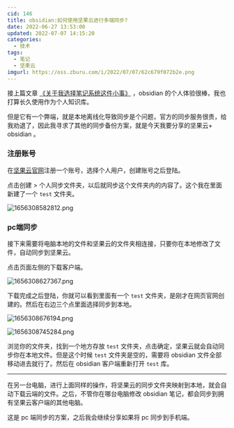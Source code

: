 ```yaml
---
cid: 146
title: obsidian:如何使用坚果云进行多端同步?
date: 2022-06-27 13:53:00
updated: 2022-07-07 14:15:20
categories: 
  - 技术
tags: 
  - 笔记
  - 坚果云
imgurl: https://oss.zburu.com/i/2022/07/07/62c679f072b2e.png
---
```



接上篇文章 [《关于我选择笔记系统这件小事》](https://zburu.com/2022/04/28/121.html) ，obsidian 的个人体验很棒，我也打算长久使用作为个人知识库。

但是它有一个弊端，就是本地离线化导致同步是个问题，官方的同步服务很贵，给我劝退了，因此我寻求了其他的同步备份方案，就是今天我要分享的坚果云+ obsidian 。

### 注册账号

在[坚果云官网](https://www.jianguoyun.com/)注册一个账号，选择个人用户，创建账号之后登陆。

点击创建  > 个人同步文件夹，以后就同步这个文件夹内的内容了。这个我在里面新建了一个 `test` 文件夹。

![1656308582812.png](https://oss.zburu.com/i/2022/06/27/62b94366de13d.png)



### pc端同步

接下来需要将电脑本地的文件和坚果云的文件夹相连接，只要你在本地修改了文件，自动同步到坚果云。

点击页面左侧的下载客户端。

![1656308627367.png](https://oss.zburu.com/i/2022/06/27/62b9439368ec1.png)

下载完成之后登陆，你就可以看到里面有一个 `test` 文件夹，是刚才在网页官网创建的。然后在右边三个点里面选择同步到本地。

![1656308676194.png](https://oss.zburu.com/i/2022/06/27/62b943c4a7983.png)

![1656308745284.png](https://oss.zburu.com/i/2022/06/27/62b9440959f60.png)

浏览你的文件夹，找到一个地方存放 `test` 文件夹，点击确定，坚果云就会自动同步你在本地文件。但是这个时候 `test` 文件夹是空的，需要将 obsidian 文件全部移动进去就行了。然后在 obsidian 客户端重新打开 `test` 库。

---
在另一台电脑，进行上面同样的操作，将坚果云的同步文件夹映射到本地，就会自动下载云端的文件。之后，不管你在哪台电脑修改 obsidian 笔记，都会同步到拥有坚果云客户端的其他电脑。

这是 pc 端同步的方案，之后我会继续分享如果将 pc 同步到手机端。